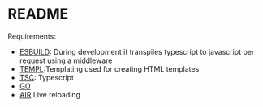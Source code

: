 # README

Requirements:
- [ESBUILD](https://esbuild.github.io/): During development it transpiles typescript to javascript per request using a middleware
- [TEMPL](https://templ.guide/):Templating used for creating HTML templates
- [TSC](https://www.typescriptlang.org/docs/handbook/compiler-options.html): Typescript
- [GO](https://go.dev/)
- [AIR](https://github.com/cosmtrek/air) Live reloading
